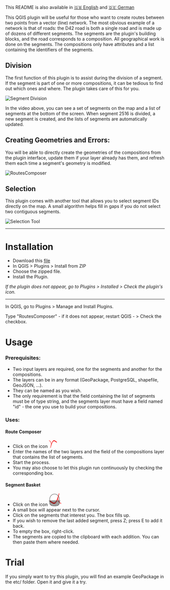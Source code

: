 This README is also available in [:gb: English](https://github.com/UlysselaGlisse/RoutesComposer/blob/main/i18n/README-en.md) and [:de: German](https://github.com/UlysselaGlisse/RoutesComposer/blob/main/i18n/README-de.md)

This QGIS plugin will be useful for those who want to create routes between two points from a vector (line) network. The most obvious example of a network is that of roads: the D42 road is both a single road and is made up of dozens of different segments.
The segments are the plugin's building blocks, and the road corresponds to a composition.
All geographical work is done on the segments. The compositions only have attributes and a list containing the identifiers of the segments.

## Division

The first function of this plugin is to assist during the division of a segment. If the segment is part of one or more compositions, it can be tedious to find out which ones and where. The plugin takes care of this for you.

![Segment Division](https://github.com/user-attachments/assets/82e68484-61c9-49c2-8f8e-dd5668f01f40)

In the video above, you can see a set of segments on the map and a list of segments at the bottom of the screen. When segment 2516 is divided, a new segment is created, and the lists of segments are automatically updated.

## Creating Geometries and Errors:

You will be able to directly create the geometries of the compositions from the plugin interface, update them if your layer already has them, and refresh them each time a segment's geometry is modified.

![RoutesComposer](https://github.com/user-attachments/assets/33897f19-8f54-49e9-b7ea-8a9dd685000d)

## Selection

This plugin comes with another tool that allows you to select segment IDs directly on the map. A small algorithm helps fill in gaps if you do not select two contiguous segments.

![Selection Tool](https://github.com/user-attachments/assets/e7506320-665e-49fe-bef8-5ba32d06b17d)

---

# Installation

* Download this [file](https://github.com/UlysselaGlisse/RoutesComposer/releases/download/v1.0/RoutesComposer.zip)
* In QGIS > Plugins > Install from ZIP
* Choose the zipped file.
* Install the Plugin.

_If the plugin does not appear, go to Plugins > Installed > Check the plugin's icon._

---

In QGIS, go to Plugins > Manage and Install Plugins.

Type "RoutesComposer" - if it does not appear, restart QGIS - > Check the checkbox.

# Usage
### Prerequisites:
* Two input layers are required, one for the segments and another for the compositions.
* The layers can be in any format (GeoPackage, PostgreSQL, shapefile, GeoJSON, ...).
* They can be named as you wish.
* The only requirement is that the field containing the list of segments must be of type string, and the segments layer must have a field named "id" - the one you use to build your compositions.

### Uses:
#### Route Composer
* Click on the icon ![icon](ui/icons/icon.png)
* Enter the names of the two layers and the field of the compositions layer that contains the list of segments.
* Start the process.
* You may also choose to let this plugin run continuously by checking the corresponding box.

#### Segment Basket
* Click on the icon ![icon](ui/icons/ids_basket.png)
* A small box will appear next to the cursor.
* Click on the segments that interest you. The box fills up.
* If you wish to remove the last added segment, press Z; press E to add it back.
* To empty the box, right-click.
* The segments are copied to the clipboard with each addition. You can then paste them where needed.

# Trial
If you simply want to try this plugin, you will find an example GeoPackage in the etc/ folder. Open it and give it a try.
